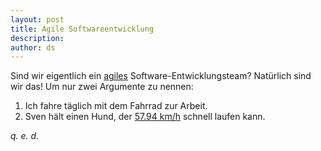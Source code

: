 ```yaml
---
layout: post
title: Agile Softwareentwicklung
description:
author: ds
---
```



Sind wir eigentlich ein [agiles](http://de.wikipedia.org/wiki/Agile_Softwareentwicklung) Software-Entwicklungsteam? Natürlich sind wir das! Um nur zwei Argumente zu nennen:

1. Ich fahre täglich mit dem Fahrrad zur Arbeit.
2. Sven hält einen Hund, der [57.94 km/h](http://de.wikipedia.org/wiki/Whippet_(Hunderasse)) schnell laufen kann.

*q. e. d.*


